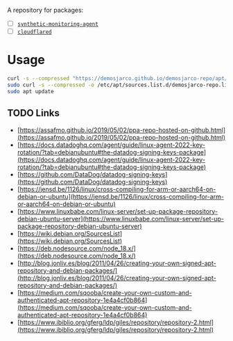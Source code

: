 A repository for packages:

- [ ] [`synthetic-monitoring-agent`](https://github.com/grafana/synthetic-monitoring-agent)
- [ ] [`cloudflared`](https://github.com/cloudflare/cloudflared)

# Usage
```bash
curl -s --compressed "https://demosjarco.github.io/demosjarco-repo/apt/KEY.gpg" | gpg --dearmor | sudo tee /usr/share/keyrings/demosjarco-repo.gpg >/dev/null
sudo curl -s --compressed -o /etc/apt/sources.list.d/demosjarco-repo.list "https://demosjarco.github.io/demosjarco-repo/apt/demosjarco-repo.list"
sudo apt update
```

## TODO Links
- [https://assafmo.github.io/2019/05/02/ppa-repo-hosted-on-github.html](https://assafmo.github.io/2019/05/02/ppa-repo-hosted-on-github.html)
- [https://docs.datadoghq.com/agent/guide/linux-agent-2022-key-rotation/?tab=debianubuntu#the-datadog-signing-keys-package](https://docs.datadoghq.com/agent/guide/linux-agent-2022-key-rotation/?tab=debianubuntu#the-datadog-signing-keys-package)
- [https://github.com/DataDog/datadog-signing-keys](https://github.com/DataDog/datadog-signing-keys)
- [https://jensd.be/1126/linux/cross-compiling-for-arm-or-aarch64-on-debian-or-ubuntu](https://jensd.be/1126/linux/cross-compiling-for-arm-or-aarch64-on-debian-or-ubuntu)
- [https://www.linuxbabe.com/linux-server/set-up-package-repository-debian-ubuntu-server](https://www.linuxbabe.com/linux-server/set-up-package-repository-debian-ubuntu-server)
- [https://wiki.debian.org/SourcesList](https://wiki.debian.org/SourcesList)
- [https://deb.nodesource.com/node_18.x/](https://deb.nodesource.com/node_18.x/)
- [http://blog.jonliv.es/blog/2011/04/26/creating-your-own-signed-apt-repository-and-debian-packages/](http://blog.jonliv.es/blog/2011/04/26/creating-your-own-signed-apt-repository-and-debian-packages/)
- [https://medium.com/sqooba/create-your-own-custom-and-authenticated-apt-repository-1e4a4cf0b864](https://medium.com/sqooba/create-your-own-custom-and-authenticated-apt-repository-1e4a4cf0b864)
- [https://www.ibiblio.org/gferg/ldp/giles/repository/repository-2.html](https://www.ibiblio.org/gferg/ldp/giles/repository/repository-2.html)